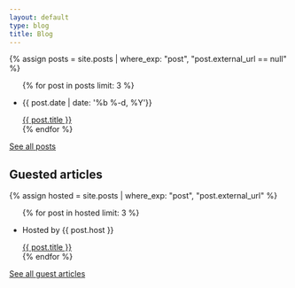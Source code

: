 ```yaml
---
layout: default
type: blog
title: Blog
---
```


{% assign posts = site.posts | where_exp: "post", "post.external_url == null" %}
<ul class="bloglist">
{% for post in posts limit: 3 %}
  <li>
    <p class="bloglist__info">
      <time class="bloglist__time" datetime="{{ post.date | date_to_xmlschema }}">
        {{ post.date | date: '%b %-d, %Y'}}
      </time>
    </p>
    <a class="bloglist__link" href="{{ post.url }}" alt="{{ post.title }}">{{ post.title }}</a>
  </li>
{% endfor %}
</ul>

<a class="blocked__link" href="/archive" alt="archive">See all posts</a>

## Guested articles

{% assign hosted = site.posts | where_exp: "post", "post.external_url" %}
<ul class="bloglist">
  {% for post in hosted limit: 3 %}
  <li>
    <p class="bloglist__info">
      Hosted by <span class="bloglist__host">{{ post.host }}</span>
    </p>
    <a class="bloglist__link" href="{{ post.external_url }}" alt="{{ post.title }}" target="_blank" rel="noopener noreferrer">
      {{ post.title }}
    </a>
  </li>
  {% endfor %}
</ul>

<a class="blocked__link" href="/archive" alt="archive">See all guest articles</a>
